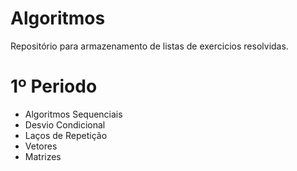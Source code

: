Algoritmos
==========

Repositório para armazenamento de listas de exercicios resolvidas.

1º Periodo
==========
- Algoritmos Sequenciais
- Desvio Condicional
- Laços de Repetição
- Vetores
- Matrizes
